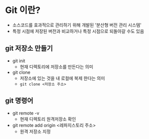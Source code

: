 # Git 이란?
- 소스코드를 효과적으로 관리하기 위해 개발된 '분산형 버전 관리 시스템'
- 특정 시점에 저장된 버전과 비교하거나 특정 시점으로 되돌아갈 수도 있음

## git 저장소 만들기
- git init  
  - 현재 디렉토리에 저장소를 만든다는 의미 
- git clone 
  - 저장소에 있는 것을 내 로컬에 복제 한다는 의미
  - `git clone <저장소 주소>`

## git 명령어
- git remote -v  
  - 현재 디렉토리 원격저장소 확인
- git remote add origin <레파지스토리 주소>   
  - 원격 저장소 지정
  
